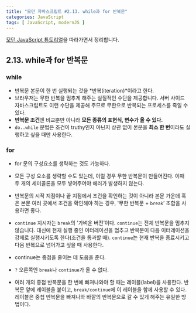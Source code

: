 ```yaml
---
title: "모던 자바스크립트 #2.13. while과 for 반복문"
categories: JavaScript
tags: [ JavaScript, modernJS ]
---
```


[모던 JavaScript 튜토리얼](https://ko.javascript.info/)을 따라가면서 정리합니다.

## 2.13. while과 for 반복문

### while

- 반복문 본문이 한 번 실행되는 것을 *반복(iteration)*이라고 한다.
- 브라우저는 무한 반복을 멈추게 해주는 실질적인 수단을 제공합니다. 서버 사이드 자바스크립트도 이런 수단을 제공해 주므로 무한으로 반복되는 프로세스를 죽일 수 있다.
- **반복문 조건**엔 비교뿐만 아니라 **모든 종류의 표현식, 변수가 올 수 있다.**
- `do..while` 문법은 조건이 truthy인지 아닌지 상관 없이 본문을 **최소 한 번**이라도 실행하고 싶을 때만 사용한다.

### for

- for 문의 구성요소를 생략하는 것도 가능하다.
- 모든 구성 요소를 생략할 수도 있는데, 이럴 경우 무한 반복문이 만들어진다. 이때 두 개의 세미콜론을 모두 넣어주어야 에러가 발생하지 않는다.



- 반복문의 시작 지점이나 끝 지점에서 조건을 확인하는 것이 아니라 본문 가운데 혹은 본문 여러 곳에서 조건을 확인해야 하는 경우, '무한 반복문 + `break`’ 조합을 사용하면 좋다.
- `continue` 지시자는 `break`의 '가벼운 버전’이다. `continue`는 전체 반복문을 멈추지 않습니다. 대신에 현재 실행 중인 이터레이션을 멈추고 반복문이 다음 이터레이션을 강제로 실행시키도록 한다(조건을 통과할 때). `continue`는 현재 반복을 종료시키고 다음 반복으로 넘어가고 싶을 때 사용한다.
- continue는 중첩을 줄이는 데 도움을 준다. 
- `?` 오른쪽엔 `break`나 `continue`가 올 수 없다.
- 여러 개의 중첩 반복문을 한 번에 빠져나와야 할 때는 레이블(label)을 사용한다. 반복문 앞에 레이블을 붙이고, `break/continue`에 이 레이블을 함께 사용할 수 있다. 레이블은 중첩 반복문을 빠져나와 바깥의 반복문으로 갈 수 있게 해주는 유일한 방법이다.